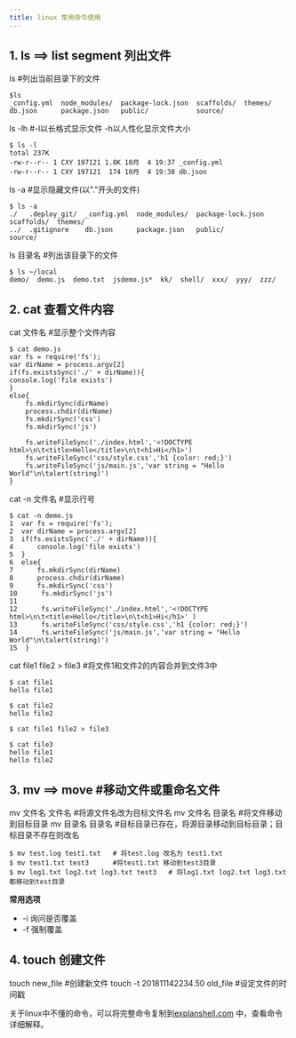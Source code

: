 ```yaml
---
title: linux 常用命令使用
---
```

##  1. ls ==> list segment 列出文件
ls          #列出当前目录下的文件

    $ls 
    _config.yml  node_modules/  package-lock.json  scaffolds/  themes/
    db.json      package.json   public/            source/

ls -lh      #-l以长格式显示文件 -h以人性化显示文件大小

    $ ls -l
    total 237K
    -rw-r--r-- 1 CXY 197121 1.8K 10月  4 19:37 _config.yml
    -rw-r--r-- 1 CXY 197121  174 10月  4 19:38 db.json

ls -a       #显示隐藏文件(以"."开头的文件)

    $ ls -a
    ./   .deploy_git/  _config.yml  node_modules/  package-lock.json  scaffolds/  themes/
    ../  .gitignore    db.json      package.json   public/            source/

ls 目录名    #列出该目录下的文件

    $ ls ~/local
    demo/  demo.js  demo.txt  jsdemo.js*  kk/  shell/  xxx/  yyy/  zzz/


##  2. cat  查看文件内容
cat 文件名    #显示整个文件内容

    $ cat demo.js
    var fs = require('fs');
    var dirName = process.argv[2]
    if(fs.existsSync('./' + dirName)){
    console.log('file exists')
    }
    else{
        fs.mkdirSync(dirName)
        process.chdir(dirName)
        fs.mkdirSync('css')
        fs.mkdirSync('js')

        fs.writeFileSync('./index.html','<!DOCTYPE html>\n\t<title>Hello</title>\n\t<h1>Hi</h1>')
        fs.writeFileSync('css/style.css','h1 {color: red;}')
        fs.writeFileSync('js/main.js','var string = "Hello World"\n\talert(string)')
    }

cat -n 文件名    #显示行号

    $ cat -n demo.js
    1  var fs = require('fs');
    2  var dirName = process.argv[2]
    3  if(fs.existsSync('./' + dirName)){
    4      console.log('file exists')
    5  }
    6  else{
    7      fs.mkdirSync(dirName)
    8      process.chdir(dirName)
    9      fs.mkdirSync('css')
    10      fs.mkdirSync('js')
    11
    12      fs.writeFileSync('./index.html','<!DOCTYPE html>\n\t<title>Hello</title>\n\t<h1>Hi</h1>' )
    13      fs.writeFileSync('css/style.css','h1 {color: red;}')
    14      fs.writeFileSync('js/main.js','var string = "Hello World"\n\talert(string)')
    15  }

cat file1 file2 > file3     #将文件1和文件2的内容合并到文件3中

    $ cat file1
    hello file1

    $ cat file2
    hello file2

    $ cat file1 file2 > file3

    $ cat file3
    hello file1
    hello file2

## 3. mv ==> move   #移动文件或重命名文件
mv 文件名 文件名        #将源文件名改为目标文件名
mv 文件名 目录名        #将文件移动到目标目录
mv 目录名 目录名        #目标目录已存在，将源目录移动到目标目录；目标目录不存在则改名

    $ mv test.log test1.txt   # 将test.log 改名为 test1.txt
    $ mv test1.txt test3      #将test1.txt 移动到test3目录
    $ mv log1.txt log2.txt log3.txt test3   # 将log1.txt log2.txt log3.txt 都移动到test目录

**常用选项**
* -i 询问是否覆盖
* -f 强制覆盖

## 4. touch   创建文件
touch new_file     #创建新文件
touch -t 201811142234.50 old_file    #设定文件的时间戳

关于linux中不懂的命令，可以将完整命令复制到[explanshell.com](http://explanshell.com) 中，查看命令详细解释。 